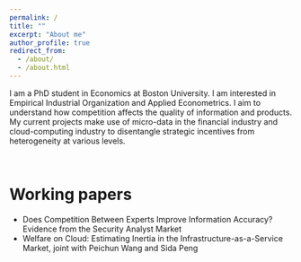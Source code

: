 ```yaml
---
permalink: /
title: ""
excerpt: "About me"
author_profile: true
redirect_from: 
  - /about/
  - /about.html
---
```


I am a PhD student in Economics at Boston University. I am interested in Empirical Industrial Organization and Applied Econometrics. I aim to understand how competition affects the quality of information and products. My current projects make use of micro-data in the financial industry and cloud-computing industry to disentangle strategic incentives from heterogeneity at various levels. 



<br>

# Working papers

* Does Competition Between Experts Improve Information Accuracy? Evidence from the Security Analyst Market
* Welfare on Cloud: Estimating Inertia in the Infrastructure-as-a-Service Market, joint with Peichun Wang and Sida Peng